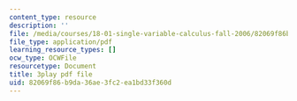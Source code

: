 ```yaml
---
content_type: resource
description: ''
file: /media/courses/18-01-single-variable-calculus-fall-2006/82069f86b9da36ae3fc2ea1bd33f360d_twzGBqPeW0M.pdf
file_type: application/pdf
learning_resource_types: []
ocw_type: OCWFile
resourcetype: Document
title: 3play pdf file
uid: 82069f86-b9da-36ae-3fc2-ea1bd33f360d
---
```

